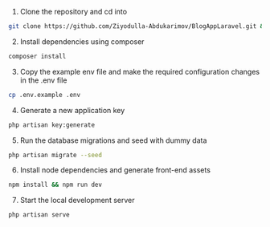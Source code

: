 1. Clone the repository and cd into
```bash
git clone https://github.com/Ziyodulla-Abdukarimov/BlogAppLaravel.git && cd laravel-blog-app
```
2. Install dependencies using composer
```bash
composer install
```
3. Copy the example env file and make the required configuration changes in the .env file
```bash
cp .env.example .env
```
4. Generate a new application key
```bash
php artisan key:generate
```
5. Run the database migrations and seed with dummy data
```bash
php artisan migrate --seed
```
6. Install node dependencies and generate front-end assets
```bash
npm install && npm run dev
```
7. Start the local development server
```bash
php artisan serve
```